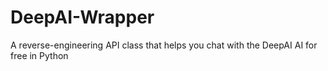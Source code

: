 # DeepAI-Wrapper
A reverse-engineering API class that helps you chat with the DeepAI AI for free in Python
